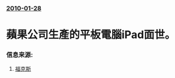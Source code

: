 ### [2010-01-28](/news/2010/01/28/index.md)

##### 
#  蘋果公司生產的平板電腦iPad面世。




### 信息来源:

1. [福克斯](http://www.foxnews.com/scitech/2010/01/27/video-apples-ipad-launch-event/)
